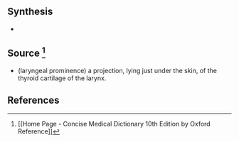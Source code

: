 ## Synthesis
- 
## Source [^1]
- (laryngeal prominence) a projection, lying just under the skin, of the thyroid cartilage of the larynx.
## References

[^1]: [[Home Page - Concise Medical Dictionary 10th Edition by Oxford Reference]]